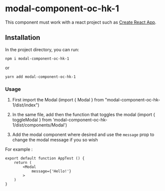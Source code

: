 # modal-component-oc-hk-1

This component must work with a react project such as [Create React App](https://github.com/facebook/create-react-app).

## Installation

In the project directory, you can run:

`npm i modal-component-oc-hk-1`

or

`yarn add modal-component-oc-hk-1`

### Usage

1. First import the Modal (import { Modal } from "modal-component-oc-hk-1/dist/index")

2. In the same file, add then the function that toggles the modal (import { toggleModal } from 'modal-component-oc-hk-1/dist/components/Modal')

3. Add the modal component where desired and use the `message` prop to change the modal message if you so wish

For example :

```
export default function AppTest () {
    return (
        <Modal
            message={'Hello!'}
        >
    )
}
```
